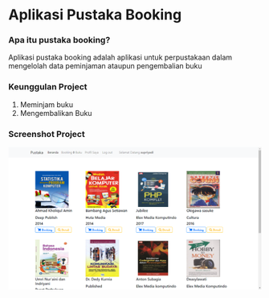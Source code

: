 # Aplikasi Pustaka Booking


### Apa itu pustaka booking?
Aplikasi pustaka booking adalah aplikasi untuk perpustakaan dalam mengelolah data peminjaman ataupun pengembalian buku

### Keunggulan Project
1. Meminjam buku
2. Mengembalikan Buku

### Screenshot Project
![menu-user](/assets/img/ss/menu-user.png)
